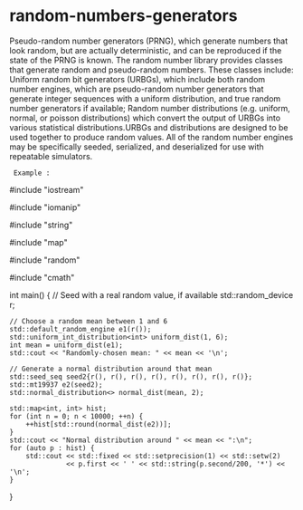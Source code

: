 # random-numbers-generators
Pseudo-random number generators (PRNG), which generate numbers that look random, but are actually deterministic, and can be reproduced if the state of the PRNG is known.
The random number library provides classes that generate random and pseudo-random numbers. These classes include:
Uniform random bit generators (URBGs), which include both random number engines, which are pseudo-random number generators that generate integer sequences with a uniform distribution, and true random number generators if available;
Random number distributions (e.g. uniform, normal, or poisson distributions) which convert the output of URBGs into various statistical distributions.URBGs and distributions are designed to be used together to produce random values. All of the random number engines may be specifically seeded, serialized, and deserialized for use with repeatable simulators. 

     Example :
     
#include "iostream"
    
#include "iomanip"
    
#include "string"
    
#include "map"
     
#include "random"
     
#include "cmath"
 
int main()
{
    // Seed with a real random value, if available
    std::random_device r;
 
    // Choose a random mean between 1 and 6
    std::default_random_engine e1(r());
    std::uniform_int_distribution<int> uniform_dist(1, 6);
    int mean = uniform_dist(e1);
    std::cout << "Randomly-chosen mean: " << mean << '\n';
 
    // Generate a normal distribution around that mean
    std::seed_seq seed2{r(), r(), r(), r(), r(), r(), r(), r()}; 
    std::mt19937 e2(seed2);
    std::normal_distribution<> normal_dist(mean, 2);
 
    std::map<int, int> hist;
    for (int n = 0; n < 10000; ++n) {
        ++hist[std::round(normal_dist(e2))];
    }
    std::cout << "Normal distribution around " << mean << ":\n";
    for (auto p : hist) {
        std::cout << std::fixed << std::setprecision(1) << std::setw(2)
                  << p.first << ' ' << std::string(p.second/200, '*') << '\n';
    }
}
